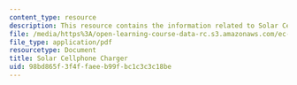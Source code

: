```yaml
---
content_type: resource
description: This resource contains the information related to Solar Cellphone Charger.
file: /media/https%3A/open-learning-course-data-rc.s3.amazonaws.com/ec-711-d-lab-energy-spring-2011/98bd865f3f4ffaeeb99fbc1c3c3c18be_MITEC_711S11_proj_rptchrg.pdf
file_type: application/pdf
resourcetype: Document
title: Solar Cellphone Charger
uid: 98bd865f-3f4f-faee-b99f-bc1c3c3c18be
---
```

